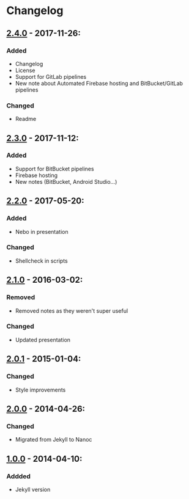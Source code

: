 # Changelog

## [2.4.0](/../tree/v2.4.0) - 2017-11-26:
### Added
 - Changelog
 - License
 - Support for GitLab pipelines
 - New note about Automated Firebase hosting and BitBucket/GitLab pipelines

### Changed
 - Readme

## [2.3.0](/../tree/v2.3.0) - 2017-11-12:
### Added
 - Support for BitBucket pipelines
 - Firebase hosting
 - New notes (BitBucket, Android Studio…)

## [2.2.0](/../tree/v2.2.0) - 2017-05-20:
### Added
 - Nebo in presentation

### Changed
 - Shellcheck in scripts

## [2.1.0](/../tree/v2.1.0) - 2016-03-02:
### Removed
 - Removed notes as they weren't super useful

### Changed
 - Updated presentation

## [2.0.1](/../tree/v2.0.1) - 2015-01-04:
### Changed
 - Style improvements

## [2.0.0](/../tree/v2.0.0) - 2014-04-26:
### Changed
 - Migrated from Jekyll to Nanoc

## [1.0.0](/../tree/v1.0.0) - 2014-04-10:
### Addded
 - Jekyll version